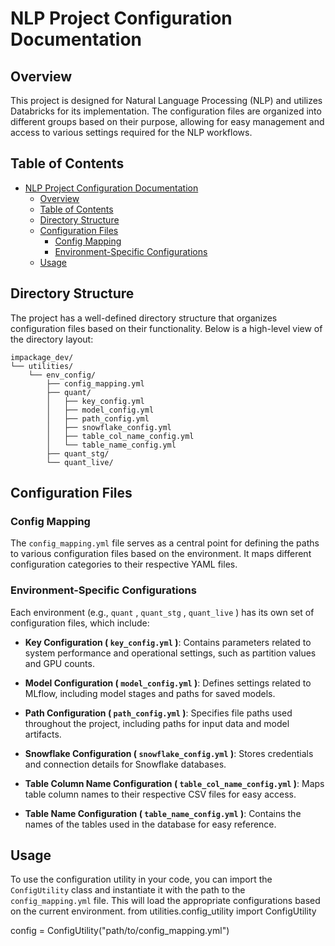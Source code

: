 # NLP Project Configuration Documentation

## Overview

This project is designed for Natural Language Processing (NLP) and utilizes Databricks for its implementation. The configuration files are organized into different groups based on their purpose, allowing for easy management and access to various settings required for the NLP workflows.

## Table of Contents

- [NLP Project Configuration Documentation](#nlp-project-configuration-documentation)
  - [Overview](#overview)
  - [Table of Contents](#table-of-contents)
  - [Directory Structure](#directory-structure)
  - [Configuration Files](#configuration-files)
    - [Config Mapping](#config-mapping)
    - [Environment-Specific Configurations](#environment-specific-configurations)
  - [Usage](#usage)


## Directory Structure

The project has a well-defined directory structure that organizes configuration files based on their functionality. Below is a high-level view of the directory layout:
```
impackage_dev/
└── utilities/
    └── env_config/
        ├── config_mapping.yml
        ├── quant/
        │   ├── key_config.yml
        │   ├── model_config.yml
        │   ├── path_config.yml
        │   ├── snowflake_config.yml
        │   ├── table_col_name_config.yml
        │   └── table_name_config.yml
        ├── quant_stg/
        └── quant_live/
```
## Configuration Files

### Config Mapping

The  `config_mapping.yml`  file serves as a central point for defining the paths to various configuration files based on the environment. It maps different configuration categories to their respective YAML files.

### Environment-Specific Configurations

Each environment (e.g.,  `quant` ,  `quant_stg` ,  `quant_live` ) has its own set of configuration files, which include:

- **Key Configuration ( `key_config.yml` )**: Contains parameters related to system performance and operational settings, such as partition values and GPU counts.

- **Model Configuration ( `model_config.yml` )**: Defines settings related to MLflow, including model stages and paths for saved models.

- **Path Configuration ( `path_config.yml` )**: Specifies file paths used throughout the project, including paths for input data and model artifacts.

- **Snowflake Configuration ( `snowflake_config.yml` )**: Stores credentials and connection details for Snowflake databases.

- **Table Column Name Configuration ( `table_col_name_config.yml` )**: Maps table column names to their respective CSV files for easy access.

- **Table Name Configuration ( `table_name_config.yml` )**: Contains the names of the tables used in the database for easy reference.

## Usage

To use the configuration utility in your code, you can import the  `ConfigUtility`  class and instantiate it with the path to the  `config_mapping.yml`  file. This will load the appropriate configurations based on the current environment.
from utilities.config_utility import ConfigUtility

config = ConfigUtility("path/to/config_mapping.yml")
